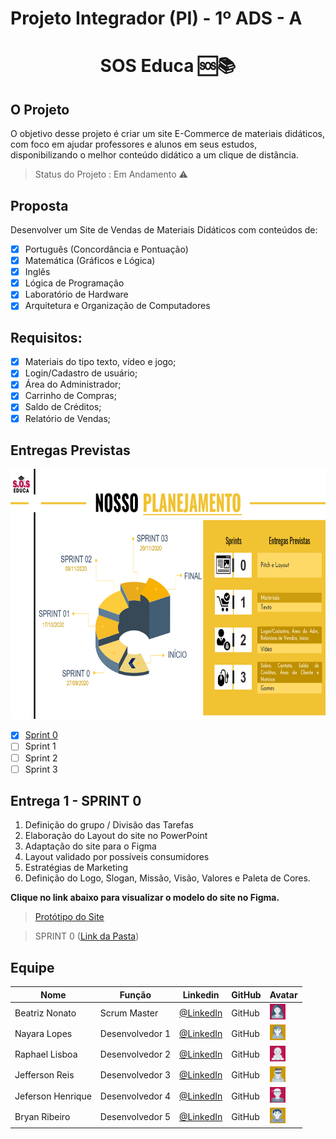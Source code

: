 # Projeto Integrador (PI) - 1º ADS - A


<h1 align="center"> SOS Educa  🆘📚 </h1>


## O Projeto
O objetivo desse projeto é criar um site E-Commerce de materiais didáticos, com foco em ajudar professores e alunos em seus estudos, disponibilizando o melhor conteúdo didático a um clique de distância.

> Status do Projeto : Em Andamento :warning:

## Proposta
Desenvolver um Site de Vendas de Materiais Didáticos com conteúdos de:

- [x] Português (Concordância e Pontuação)
- [x] Matemática (Gráficos e Lógica)
- [x] Inglês
- [x] Lógica de Programação
- [x] Laboratório de Hardware
- [x] Arquitetura e Organização de Computadores

## Requisitos:

- [x]  Materiais do tipo texto, vídeo e jogo;
- [x]  Login/Cadastro de usuário;
- [x]  Área do Administrador;
- [x]  Carrinho de Compras;
- [x]  Saldo de Créditos;
- [x]  Relatório de Vendas;

## Entregas Previstas

<img src = "/Sprint_0/Planejamento.png" width="650" height="400" />

- [x] [Sprint 0](https://github.com/Grupo-1-2020-PI-FATEC-ADS/SOS-EDUCA/tree/master/Sprint_0)
- [ ] Sprint 1
- [ ] Sprint 2
- [ ] Sprint 3

## Entrega 1 - SPRINT 0

1. Definição do grupo / Divisão das Tarefas
2. Elaboração do Layout do site no PowerPoint
3. Adaptação do site para o Figma
4. Layout validado por possíveis consumidores
5. Estratégias de Marketing
6. Definição do Logo, Slogan, Missão, Visão, Valores e Paleta de Cores.

**Clique no link abaixo para visualizar o modelo do site no Figma.**  
> [Protótipo do Site](https://www.figma.com/proto/IxIHeo1bBkB5B3z1DoVQIN/PI-Fatec?node-id=1%3A7&scaling=scale-down-width&hide-ui=1)

> SPRINT 0 ([Link da Pasta](https://github.com/Grupo-1-2020-PI-FATEC-ADS/SOS-EDUCA/tree/master/Sprint_0))

## Equipe

|Nome|Função|Linkedin|GitHub|Avatar|
| -------- |-------- |-------- |-------- |-------- |
|Beatriz Nonato|Scrum Master|[@LinkedIn](https://www.linkedin.com/in/beatriz-nonato-aa11017a/)|GitHub|<img src = "/Sprint_0/Beatriz.png" width="25" height="25" />|
|Nayara Lopes|Desenvolvedor 1| [@LinkedIn](https://www.linkedin.com/in/nayara-suelen-382420137/)|GitHub|<img src = "/Sprint_0/Nayara.png" width="25" height="25" />|
|Raphael Lisboa|Desenvolvedor 2| [@LinkedIn](https://www.linkedin.com/in/raphael-lisboa-7b3597187/)|GitHub|<img src = "/Sprint_0/Raphael.png" width="25" height="25" />|
|Jefferson Reis|Desenvolvedor 3|[@LinkedIn](https://www.linkedin.com/in/jefferson-silva-94b94218)|GitHub|<img src = "/Sprint_0/jefferson.png" width="25" height="25" />|
|Jeferson Henrique|Desenvolvedor 4|[@LinkedIn](https://www.linkedin.com/in/jeferson-silva-249884149/)|GitHub|<img src = "/Sprint_0/Jeferson.png" width="25" height="25" />|
|Bryan Ribeiro|Desenvolvedor 5|[@LinkedIn](https://www.linkedin.com/in/bryanrribeiro/)|GitHub|<img src = "/Sprint_0/Bryan.png" width="25" height="25" />|

